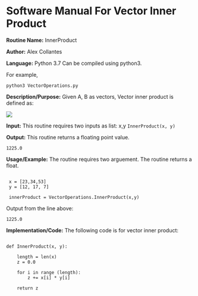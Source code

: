 # Software Manual For Vector Inner Product

**Routine Name:** InnerProduct
 
**Author:** Alex Collantes
 
**Language:** Python 3.7 Can be compiled using python3.

For example,

`python3 VectorOperations.py`

**Description/Purpose:** Given A, B as vectors, Vector inner product is defined as:

![](http://mathworld.wolfram.com/images/equations/DotProduct/Inline30.gif)

**Input:** This routine requires two inputs as list: x,y
`InnerProduct(x, y)`

**Output:** This routine returns a floating point value.
```
1225.0

```

**Usage/Example:** The routine requires two arguement. The routine returns a float.
```python3

 x = [23,34,53]
 y = [12, 17, 7]

 innerProduct = VectorOperations.InnerProduct(x,y)
 ```
Output from the line above:

`1225.0`

**Implementation/Code:** The following code is for vector inner product:

```python3 

def InnerProduct(x, y):
    
    length = len(x)
    z = 0.0

    for i in range (length):
        z += x[i] * y[i]
    
    return z

```
